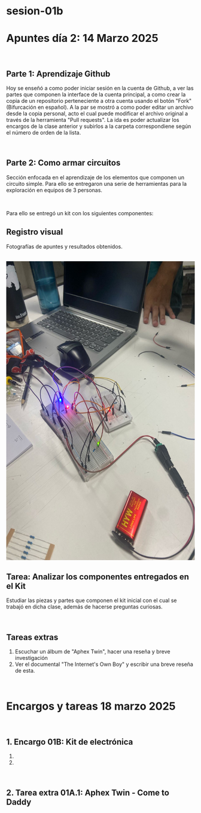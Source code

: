 # sesion-01b

<html>
    <body>
<h1> Apuntes día 2: 14 Marzo 2025 </h1>
        <br>
    <h2> Parte 1: Aprendizaje Github </h2>
        <p> Hoy se enseñó a como poder iniciar sesión en la cuenta de Github, a ver las partes que componen la interface de la cuenta principal, a como crear la copia de un repositorio perteneciente a otra cuenta usando el botón "Fork" (Bifurcación en español). A la par se mostró a como poder editar un archivo desde la copia personal, acto el cual puede modificar el archivo original a través de la herramienta "Pull requests". La ida es poder actualizar los encargos de la clase anterior y subirlos a la carpeta correspondiene según el número de orden de la lista.</p>
        <br>
    <h2> Parte 2: Como armar circuitos </h2>
    <p>Sección enfocada en el aprendizaje de los elementos que componen un circuito simple. Para ello se entregaron una serie de herramientas para la exploración en equipos de 3 personas. 
    </p>    
    <br>
    <p> Para ello se entregó un kit con los siguientes componentes: </p>
<h2> Registro visual </h2>
       <p>Fotografías de apuntes y resultados obtenidos.</p>
        <br>
        <img src="./image/01.jpeg" style="width:600px;height:800px;">
        <br>
<h2> Tarea: Analizar los componentes entregados en el Kit </h2>
         <p>Estudiar las piezas y partes que componen el kit inicial con el cual se trabajó en dicha clase, además de hacerse preguntas curiosas.</p>
        <br>
        <h2> Tareas extras</h2>
       <ol>
         <li> Escuchar un álbum de "Aphex Twin", hacer una reseña y breve investigación </li>
         <li> Ver el documental "The Internet's Own Boy" y escribir una breve reseña de esta. </li>
        </ol>
        <br>
 <h1> Encargos y tareas 18 marzo 2025 </h1>
        <br>
    <h2> 1. Encargo 01B: Kit de electrónica </h2>
        <ol>
         <li></li>
         <li></li>
        </ol>
        <br>
    <h2> 2. Tarea extra 01A.1: Aphex Twin - Come to Daddy </h2>
        <p> </p>
    </body>
</html>
